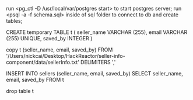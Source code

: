 run <pg_ctl -D /usr/local/var/postgres start> to start postgres server;
run <psql -a -f schema.sql> inside of sql folder to connect to db and create tables;

CREATE temporary TABLE t (
    seller_name VARCHAR (255),
    email VARCHAR (255) UNIQUE,
    saved_by INTEGER
)

copy t (seller_name, email, saved_by) FROM '/Users/nickcai/Desktop/HackReactor/seller-info-component/data/sellerInfo.txt' DELIMITERS ','

INSERT INTO sellers (seller_name, email, saved_by) 
SELECT seller_name, email, saved_by
FROM t

drop table t